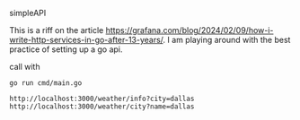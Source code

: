 simpleAPI

This is a riff on the article https://grafana.com/blog/2024/02/09/how-i-write-http-services-in-go-after-13-years/.  I am playing around with the best practice of setting up a go api.

call with

`go run cmd/main.go`

`http://localhost:3000/weather/info?city=dallas`
`http://localhost:3000/weather/city?name=dallas`
